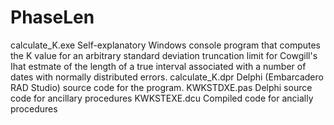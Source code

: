 # PhaseLen
calculate_K.exe Self-explanatory Windows console program that computes the K value 
                for an arbitrary standard deviation truncation limit for Cowgill's 
                Ihat estmate of the length of a true interval associated with a number 
                of dates with normally distributed errors.
calculate_K.dpr Delphi (Embarcadero RAD Studio) source code for the program.
KWKSTDXE.pas    Delphi source code for ancillary procedures
KWKSTEXE.dcu    Compiled code for ancially procedures

